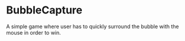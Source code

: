 # BubbleCapture
A  simple game where user has to quickly surround the bubble with the mouse in order to win.
